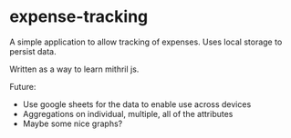 # expense-tracking

A simple application to allow tracking of expenses.
Uses local storage to persist data.

Written as a way to learn mithril js. 

Future: 
- Use google sheets for the data to enable use across devices
- Aggregations on individual, multiple, all of the attributes
- Maybe some nice graphs?

